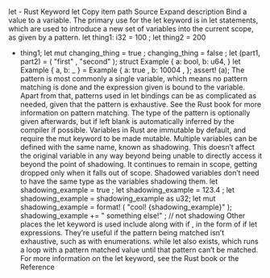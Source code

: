 let - Rust
Keyword
let
Copy item path
Source
Expand description
Bind a value to a variable.
The primary use for the
let
keyword is in
let
statements, which are used to introduce a new
set of variables into the current scope, as given by a pattern.
let
thing1: i32 =
100
;
let
thing2 =
200
+ thing1;
let
mut
changing_thing =
true
;
changing_thing =
false
;
let
(part1, part2) = (
"first"
,
"second"
);
struct
Example {
    a: bool,
    b: u64,
}
let
Example { a, b:
_
} = Example {
    a:
true
,
    b:
10004
,
};
assert!
(a);
The pattern is most commonly a single variable, which means no pattern matching is done and
the expression given is bound to the variable. Apart from that, patterns used in
let
bindings
can be as complicated as needed, given that the pattern is exhaustive. See the
Rust
book
for more information on pattern matching. The type of the pattern is optionally
given afterwards, but if left blank is automatically inferred by the compiler if possible.
Variables in Rust are immutable by default, and require the
mut
keyword to be made mutable.
Multiple variables can be defined with the same name, known as shadowing. This doesn’t affect
the original variable in any way beyond being unable to directly access it beyond the point of
shadowing. It continues to remain in scope, getting dropped only when it falls out of scope.
Shadowed variables don’t need to have the same type as the variables shadowing them.
let
shadowing_example =
true
;
let
shadowing_example =
123.4
;
let
shadowing_example = shadowing_example
as
u32;
let
mut
shadowing_example =
format!
(
"cool! {shadowing_example}"
);
shadowing_example +=
" something else!"
;
// not shadowing
Other places the
let
keyword is used include along with
if
, in the form of
if let
expressions. They’re useful if the pattern being matched isn’t exhaustive, such as with
enumerations.
while let
also exists, which runs a loop with a pattern matched value until
that pattern can’t be matched.
For more information on the
let
keyword, see the
Rust book
or the
Reference